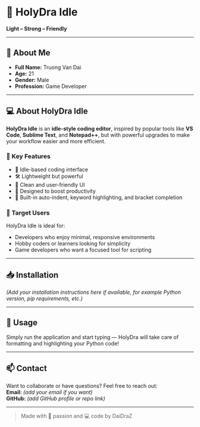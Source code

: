 # 🐉 HolyDra Idle  
**Light – Strong – Friendly**  

---

## 👤 About Me  

- **Full Name:** Truong Van Dai  
- **Age:** 21  
- **Gender:** Male  
- **Profession:** Game Developer  

---

## 💻 About HolyDra Idle  

**HolyDra Idle** is an **idle-style coding editor**, inspired by popular tools like **VS Code**, **Sublime Text**, and **Notepad++**, but with powerful upgrades to make your workflow easier and more efficient.

### 🔹 Key Features  

- 🧠 Idle-based coding interface  
- 🛠️ Lightweight but powerful  
- 🎨 Clean and user-friendly UI  
- 🚀 Designed to boost productivity  
- 🔄 Built-in auto-indent, keyword highlighting, and bracket completion  

### 📌 Target Users  
HolyDra Idle is ideal for:  
- Developers who enjoy minimal, responsive environments  
- Hobby coders or learners looking for simplicity  
- Game developers who want a focused tool for scripting  

---

## 📥 Installation  
*(Add your installation instructions here if available, for example Python version, pip requirements, etc.)*

---

## 🔧 Usage  
Simply run the application and start typing — HolyDra will take care of formatting and highlighting your Python code!

---

## 📫 Contact  
Want to collaborate or have questions? Feel free to reach out:  
**Email:** *(add your email if you want)*  
**GitHub:** *(add GitHub profile or repo link)*  

---

> Made with 🐉 passion and 💻 code by DaiDraZ



